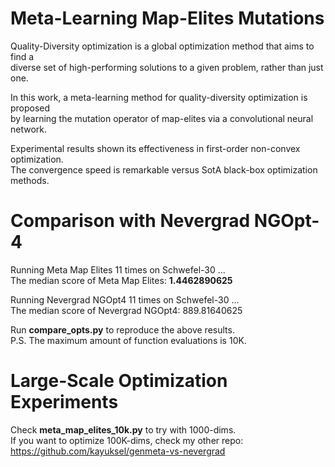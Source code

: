 # Meta-Learning Map-Elites Mutations

Quality-Diversity optimization is a global optimization method that aims to find a   
diverse set of high-performing solutions to a given problem, rather than just one.

In this work, a meta-learning method for quality-diversity optimization is proposed  
by learning the mutation operator of map-elites via a convolutional neural network.  

Experimental results shown its effectiveness in first-order non-convex optimization.  
The convergence speed is remarkable versus SotA black-box optimization methods.

# Comparison with Nevergrad NGOpt-4

Running Meta Map Elites 11 times on Schwefel-30 ...  
The median score of Meta Map Elites: **1.4462890625**

Running Nevergrad NGOpt4 11 times on Schwefel-30 ...  
The median score of Nevergrad NGOpt4: 889.81640625

Run **compare_opts.py** to reproduce the above results.  
P.S. The maximum amount of function evaluations is 10K.

# Large-Scale Optimization Experiments
Check **meta_map_elites_10k.py** to try with 1000-dims.  
If you want to optimize 100K-dims, check my other repo:  
https://github.com/kayuksel/genmeta-vs-nevergrad
